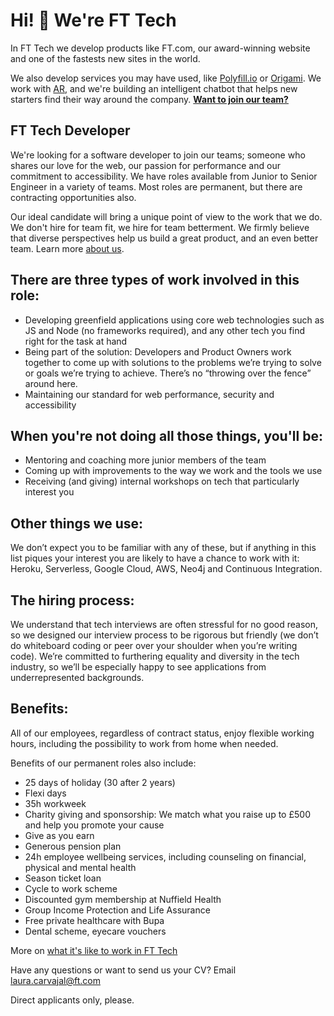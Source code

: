 Hi! 👋 We're FT Tech
============

In FT Tech we develop products like FT.com, our award-winning website and one of the fastests new sites in the world.

We also develop services you may have used, like [Polyfill.io](https://polyfill.io/v2/docs/) or [Origami](http://origami.ft.com/). We work with [AR](https://labs.ft.com/experiment/2017/06/06/inklink.html), and we're building an intelligent chatbot that helps new starters find their way around the company. [**Want to join our team?**](#ft-tech-developer)


FT Tech Developer 
----
We're looking for a software developer to join our teams; someone who shares our love for the web, our passion for performance
and our commitment to accessibility. We have roles available from Junior to Senior Engineer in a variety of teams. Most roles are permanent, but there are contracting opportunities also.

Our ideal candidate will bring a unique point of view to the work that we do. We don't hire for team fit, we hire
for team betterment. We firmly believe that diverse perspectives help us build a great product, and an even better team. Learn more [about us](https://aboutus.ft.com/en-gb/careers/our-people/).

There are three types of work involved in this role:
----------------------------------------------------
* Developing greenfield applications using core web technologies such as JS and Node (no frameworks required),
  and any other tech you find right for the task at hand
* Being part of the solution: Developers and Product Owners work together to come up with solutions to the problems
  we’re trying to solve or goals we’re trying to achieve. There’s no “throwing over the fence” around here.
* Maintaining our standard for web performance, security and accessibility

When you're not doing all those things, you'll be:
--------------------------------------------------
* Mentoring and coaching more junior members of the team
* Coming up with improvements to the way we work and the tools we use
* Receiving (and giving) internal workshops on tech that particularly interest you

Other things we use:
--------------------
We don’t expect you to be familiar with any of these, but if anything in this list piques your interest you are
likely to have a chance to work with it: Heroku, Serverless, Google Cloud, AWS, Neo4j and Continuous Integration.

The hiring process:
-------------------
We understand that tech interviews are often stressful for no good reason, so we designed our interview process
to be rigorous but friendly (we don’t do whiteboard coding or peer over your shoulder when you’re writing code).
We’re committed to furthering equality and diversity in the tech industry, so we’ll be especially happy to see 
applications from underrepresented backgrounds. 

Benefits:
---------
All of our employees, regardless of contract status, enjoy flexible working hours, including the possibility to
work from home when needed.

Benefits of our permanent roles also include: 
- 25 days of holiday (30 after 2 years)
- Flexi days
- 35h workweek
- Charity giving and sponsorship: We match what you raise up to £500 and help you promote your cause
- Give as you earn
- Generous pension plan
- 24h employee wellbeing services, including counseling on financial, physical and mental health
- Season ticket loan
- Cycle to work scheme
- Discounted gym membership at Nuffield Health
- Group Income Protection and Life Assurance
- Free private healthcare with Bupa
- Dental scheme, eyecare vouchers

More on [what it's like to work in FT Tech](https://twitter.com/lc512k/status/933748080356265985)

Have any questions or want to send us your CV? Email laura.carvajal@ft.com 

Direct applicants only, please.
